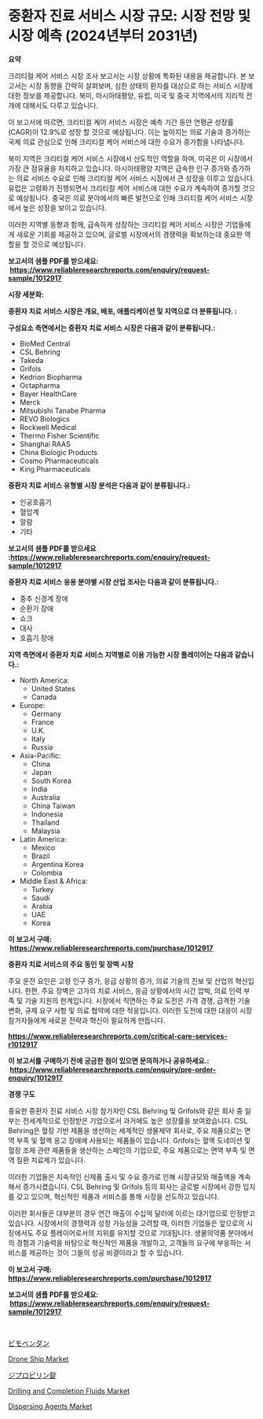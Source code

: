 <p><h1>중환자 진료 서비스 시장 규모: 시장 전망 및 시장 예측 (2024년부터 2031년)</h1></p><p><strong>요약</strong></p>
<p><p>크리티컬 케어 서비스 시장 조사 보고서는 시장 상황에 특화된 내용을 제공합니다. 본 보고서는 시장 동향을 간략히 살펴보며, 심한 상태의 환자를 대상으로 하는 서비스 시장에 대한 정보를 제공합니다. 북미, 아시아태평양, 유럽, 미국 및 중국 지역에서의 지리적 전개에 대해서도 다루고 있습니다.</p><p>이 보고서에 따르면, 크리티컬 케어 서비스 시장은 예측 기간 동안 연평균 성장률(CAGR)이 12.9%로 성장 할 것으로 예상됩니다. 이는 높아지는 의료 기술과 증가하는 국제 의료 관심으로 인해 크리티컬 케어 서비스에 대한 수요가 증가함을 나타냅니다.</p><p>북미 지역은 크리티컬 케어 서비스 시장에서 선도적인 역할을 하며, 미국은 이 시장에서 가장 큰 점유율을 차지하고 있습니다. 아시아태평양 지역은 급속한 인구 증가와 증가하는 의료 서비스 수요로 인해 크리티컬 케어 서비스 시장에서 큰 성장을 이루고 있습니다. 유럽은 고령화가 진행되면서 크리티컬 케어 서비스에 대한 수요가 계속하여 증가할 것으로 예상됩니다. 중국은 의료 분야에서의 빠른 발전으로 인해 크리티컬 케어 서비스 시장에서 높은 성장을 보이고 있습니다.</p><p>이러한 지역별 동향과 함께, 급속하게 성장하는 크리티컬 케어 서비스 시장은 기업들에게 새로운 기회를 제공하고 있으며, 글로벌 시장에서의 경쟁력을 확보하는데 중요한 역할을 할 것으로 예상됩니다.</p></p>
<p><strong>보고서의 샘플 PDF를 받으세요: &nbsp;<a href="https://www.reliableresearchreports.com/enquiry/request-sample/1012917">https://www.reliableresearchreports.com/enquiry/request-sample/1012917</a></strong></p>
<p><strong>시장 세분화:</strong></p>
<p><strong> 중환자 치료 서비스 시장은 개요, 배포, 애플리케이션 및 지역으로 더 분류됩니다. :</strong></p>
<p><strong>구성요소 측면에서는 중환자 치료 서비스 시장은 다음과 같이 분류됩니다.:</strong></p>
<p><ul><li>BioMed Central</li><li>CSL Behring</li><li>Takeda</li><li>Grifols</li><li>Kedrion Biopharma</li><li>Octapharma</li><li>Bayer HealthCare</li><li>Merck</li><li>Mitsubishi Tanabe Pharma</li><li>REVO Biologics</li><li>Rockwell Medical</li><li>Thermo Fisher Scientific</li><li>Shanghai RAAS</li><li>China Biologic Products</li><li>Cosmo Pharmaceuticals</li><li>King Pharmaceuticals</li></ul></p>
<p><strong> 중환자 치료 서비스 유형별 시장 분석은 다음과 같이 분류됩니다.:</strong></p>
<p><ul><li>인공호흡기</li><li>혈압계</li><li>알람</li><li>기타</li></ul></p>
<p><strong>보고서의 샘플 PDF를 받으세요 :<a href="https://www.reliableresearchreports.com/enquiry/request-sample/1012917">https://www.reliableresearchreports.com/enquiry/request-sample/1012917</a></strong></p>
<p><strong> 중환자 치료 서비스 응용 분야별 시장 산업 조사는 다음과 같이 분류됩니다.:</strong></p>
<p><ul><li>중추 신경계 장애</li><li>순환기 장애</li><li>쇼크</li><li>대사</li><li>호흡기 장애</li></ul></p>
<p><strong>지역 측면에서 중환자 치료 서비스 지역별로 이용 가능한 시장 플레이어는 다음과 같습니다.:</strong></p>
<p><ul>
    <li>
        North America:
        <ul>
            <li>United States</li>
            <li>Canada</li>
        </ul>
    </li>
    <li>
        Europe:
        <ul>
            <li>Germany</li>
            <li>France</li>
            <li>U.K.</li>
            <li>Italy</li>
            <li>Russia</li>
        </ul>
    </li>
    <li>
        Asia-Pacific:
        <ul>
            <li>China</li>
            <li>Japan</li>
            <li>South Korea</li>
            <li>India</li>
            <li>Australia</li>
            <li>China Taiwan</li>
            <li>Indonesia</li>
            <li>Thailand</li>
            <li>Malaysia</li>
        </ul>
    </li>
    <li>
        Latin America:
        <ul>
            <li>Mexico</li>
            <li>Brazil</li>
            <li>Argentina Korea</li>
            <li>Colombia</li>
        </ul>
    </li>
    <li>
        Middle East & Africa:
        <ul>
            <li>Turkey</li>
            <li>Saudi</li>
            <li>Arabia</li>
            <li>UAE</li>
            <li>Korea</li>
        </ul>
    </li>
    </ul></p>
<p><strong>이 보고서 구매: &nbsp;<a href="https://www.reliableresearchreports.com/purchase/1012917">https://www.reliableresearchreports.com/purchase/1012917</a></strong></p>
<p><strong>중환자 치료 서비스의 주요 동인 및 장벽 시장</strong></p>
<p><p>주요 운전 요인은 고령 인구 증가, 응급 상황의 증가, 의료 기술의 진보 및 산업의 혁신입니다. 한편, 주요 장벽은 고가의 치료 서비스, 응급 상황에서의 시간 압박, 의료 인력 부족 및 기술 지원의 한계입니다. 시장에서 직면하는 주요 도전은 가격 경쟁, 급격한 기술 변화, 규제 요구 사항 및 의료 협약에 대한 적응입니다. 이러한 도전에 대한 대응이 시장 참가자들에게 새로운 전략과 혁신이 필요하게 만듭니다.</p></p>
<p><strong><a href="https://www.reliableresearchreports.com/critical-care-services-r1012917">https://www.reliableresearchreports.com/critical-care-services-r1012917</a></strong></p>
<p><strong>이 보고서를 구매하기 전에 궁금한 점이 있으면 문의하거나 공유하세요.: &nbsp;<a href="https://www.reliableresearchreports.com/enquiry/pre-order-enquiry/1012917">https://www.reliableresearchreports.com/enquiry/pre-order-enquiry/1012917</a></strong></p>
<p><strong>경쟁 구도</strong></p>
<p><p>중요한 중환자 진료 서비스 시장 참가자인 CSL Behring 및 Grifols와 같은 회사 중 일부는 전세계적으로 인정받은 기업으로서 과거에도 높은 성장률을 보여왔습니다. CSL Behring은 혈장 기반 제품을 생산하는 세계적인 생물제약 회사로, 주요 제품으로는 면역 부족 및 혈액 응고 장애에 사용되는 제품들이 있습니다. Grifols는 혈액 도네이션 및 혈장 조제 관련 제품들을 생산하는 스페인의 기업으로, 주요 제품으로는 면역 부족 및 면역 질환 치료제가 있습니다.</p><p>이러한 기업들은 지속적인 신제품 출시 및 수요 증가로 인해 시장규모와 매출액을 계속해서 증가시켰습니다. CSL Behring 및 Grifols 등의 회사는 글로벌 시장에서 강한 입지를 갖고 있으며, 혁신적인 제품과 서비스를 통해 시장을 선도하고 있습니다.</p><p>이러한 회사들은 대부분의 경우 연간 매출이 수십억 달러에 이르는 대기업으로 인정받고 있습니다. 시장에서의 경쟁력과 성장 가능성을 고려할 때, 이러한 기업들은 앞으로의 시장에서도 주요 플레이어로서의 지위를 유지할 것으로 기대됩니다. 생물의약품 분야에서의 경험과 기술력을 바탕으로 혁신적인 제품을 개발하고, 고객들의 요구에 부응하는 서비스를 제공하는 것이 그들의 성공 비결이라고 할 수 있습니다.</p></p>
<p><strong>이 보고서 구매: &nbsp; <a href="https://www.reliableresearchreports.com/purchase/1012917">https://www.reliableresearchreports.com/purchase/1012917</a></strong></p>
<p><strong>보고서의 샘플 PDF를 받으세요: &nbsp;<a href="https://www.reliableresearchreports.com/enquiry/request-sample/1012917">https://www.reliableresearchreports.com/enquiry/request-sample/1012917</a></strong><strong></strong></p>
<p>&nbsp;</p>
<p><p><a href="https://github.com/gfggqjbfys368009/Market-Research-Report-List-1/blob/main/664342329396.md">ピモベンダン</a></p><p><a href="https://view.publitas.com/reportprime-1/drone-ship-market-size-and-market-trends-complete-industry-overview-2024-to-2031/">Drone Ship Market</a></p><p><a href="https://github.com/qwpelcjko9242629/Market-Research-Report-List-1/blob/main/461446129395.md">ジプロピリン錠</a></p><p><a href="https://issuu.com/reportprime-2/docs/drilling-and-completion-fluids-market-size-2030.pp">Drilling and Completion Fluids Market</a></p><p><a href="https://issuu.com/reportprime-2/docs/dispersing-agents-market-size-2030.pptx">Dispersing Agents Market</a></p></p>